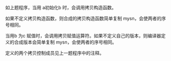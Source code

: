 如上题程序，当用 a初始化b 时，会调用拷贝构造函数。

如果不定义拷贝构造函数，则合成的拷贝构造函数简单复制 mysn，会使两者的序号相同。

当用b 为c 赋值时，会调用拷贝赋值运算符。如果不定义自己的版本，则编译器定义的合成版本会简单复制 mysn，会使两者的序号相同。

定义的两个拷贝控制成员见上一题程序中的注释。

